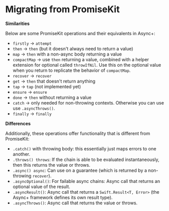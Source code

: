 # Migrating from PromiseKit

**Similarities**

Below are some PromiseKit operations and their equivalents in Async+:

* `firstly` -> `attempt`
* `then` -> `then` (but it doesn't always need to return a value)
* `map` -> `then` with a non-async body returning a value
* `compactMap` -> use `then` returning a value, combined with a helper extension for optional called `throwIfNil`. Use this on the optional value when you return to replicate the behavior of `compactMap`.
* `recover` -> `recover`
* `get` -> `then` that doesn't return anything
* `tap` -> `tap` (not implemented yet)
* `ensure` -> `ensure`
* `done` -> `then` without returning a value
* `catch` -> only needed for non-throwing contexts. Otherwise you can use use `.asyncThrows()`.
* `finally` -> `finally`



**Differences**

Additionally, these operations offer functionality that is different from PromiseKit:

* `.catch()` with throwing body: this essentially just maps errors to one another.
* `.throws() throws`: If the chain is able to be evaluated instantaneously, then this returns the value or throws.
* `.async() async`: Can use on a guarantee (which is returned by a non-throwing `recover`).
* `.asyncOptional()`: For failable async chains: Async call that returns an optional value of the result.
* `.asyncResult()`: Async call that returns a `Swift.Result<T, Error>` (the Async+ framework defines its own result type).
* `.asyncThrows()`: Async call that returns the value or throws.
